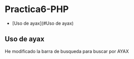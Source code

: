 # Practica6-PHP

- [Uso de ayax](#Uso de ayax)


## Uso de ayax
He modificado la barra de busqueda para buscar por AYAX
